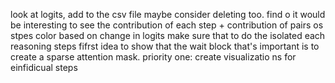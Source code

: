 look at logits, add to the csv file
maybe consider deleting too.
find o
it would be interesting to see the contribution of each step + contribution of pairs os stpes
color based on change in logits
make sure that to do the isolated each reasoning steps fifrst
idea to show that the wait block that's important is to create a sparse attention mask.
priority one: create visualizatio ns for einfidicual steps
